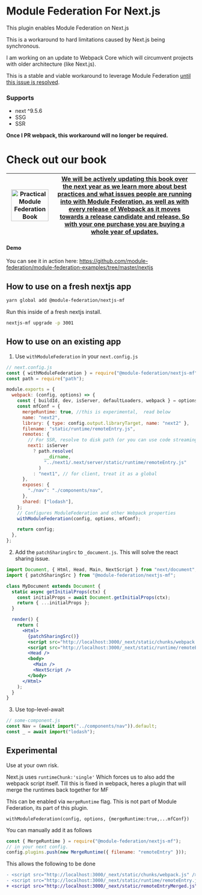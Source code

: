 # Module Federation For Next.js

This plugin enables Module Federation on Next.js

This is a workaround to hard limitations caused by Next.js being synchronous.

I am working on an update to Webpack Core which will circumvent projects with older architecture (like Next.js).

This is a stable and viable workaround to leverage Module Federation [until this issue is resolved](https://github.com/webpack/webpack/issues/11811).

### Supports

- next ^9.5.6
- SSG
- SSR

**Once I PR webpack, this workaround will no longer be required.**

# Check out our book

| <a href="https://module-federation.myshopify.com/products/practical-module-federation" target="_blank"><img src="./docs/MFCover.png" alt='Practical Module Federation Book' width="95%"/></a> | <a href="https://module-federation.myshopify.com/products/practical-module-federation" target="_blank">We will be actively updating this book over the next year as we learn more about best practices and what issues people are running into with Module Federation, as well as with every release of Webpack as it moves towards a release candidate and release. So with your one purchase you are buying a whole year of updates.</a> |
| --------------------------------------------------------------------------------------------------------------------------------------------------------------------------------------------- | ------------------------------------------------------------------------------------------------------------------------------------------------------------------------------------------------------------------------------------------------------------------------------------------------------------------------------------------------------------------------------------------------------------------------------------------ |

#### Demo

You can see it in action here: https://github.com/module-federation/module-federation-examples/tree/master/nextjs

## How to use on a fresh nextjs app

```sh
yarn global add @module-federation/nextjs-mf
```

Run this inside of a fresh nextjs install.

```sh
nextjs-mf upgrade -p 3001
```

## How to use on an existing app

1. Use `withModuleFederation` in your `next.config.js`

```js
// next.config.js
const { withModuleFederation } = require("@module-federation/nextjs-mf");
const path = require("path");

module.exports = {
  webpack: (config, options) => {
    const { buildId, dev, isServer, defaultLoaders, webpack } = options;
    const mfConf = {
      mergeRuntime: true, //this is experimental,  read below
      name: "next2",
      library: { type: config.output.libraryTarget, name: "next2" },
      filename: "static/runtime/remoteEntry.js",
      remotes: {
        // For SSR, resolve to disk path (or you can use code streaming if you have access)
        next1: isServer
          ? path.resolve(
              __dirname,
              "../next1/.next/server/static/runtime/remoteEntry.js"
            )
          : "next1", // for client, treat it as a global
      },
      exposes: {
        "./nav": "./components/nav",
      },
      shared: ["lodash"],
    };
    // Configures ModuleFederation and other Webpack properties
    withModuleFederation(config, options, mfConf);

    return config;
  },
};
```

2. Add the `patchSharingSrc` to `_document.js`. This will solve the react sharing issue.

```jsx
import Document, { Html, Head, Main, NextScript } from "next/document";
import { patchSharingSrc } from "@module-federation/nextjs-mf";

class MyDocument extends Document {
  static async getInitialProps(ctx) {
    const initialProps = await Document.getInitialProps(ctx);
    return { ...initialProps };
  }

  render() {
    return (
      <Html>
        {patchSharingSrc()}
        <script src="http://localhost:3000/_next/static/chunks/webpack.js" />
        <script src="http://localhost:3000/_next/static/runtime/remoteEntry.js" />
        <Head />
        <body>
          <Main />
          <NextScript />
        </body>
      </Html>
    );
  }
}
```

3. Use top-level-await

```js
// some-component.js
const Nav = (await import("../components/nav")).default;
const _ = await import("lodash");
```

## Experimental

Use at your own risk.

Next.js uses `runtimeChunk:'single'`
Which forces us to also add the webpack script itself. Till this is fixed in webpack, heres a plugin that will merge the runtimes back together for MF

This can be enabled via `mergeRuntime` flag. This is not part of Module Federation, its part of this plugin.

`withModuleFederation(config, options, {mergeRuntime:true,...mfConf})`

You can manually add it as follows

```js
const { MergeRuntime } = require("@module-federation/nextjs-mf");
// in your next config.
config.plugins.push(new MergeRuntime({ filename: "remoteEntry" }));
```

This allows the following to be done

```diff
- <script src="http://localhost:3000/_next/static/chunks/webpack.js" />
- <script src="http://localhost:3000/_next/static/runtime/remoteEntry.js" />
+ <script src="http://localhost:3000/_next/static/remoteEntryMerged.js" />
```
